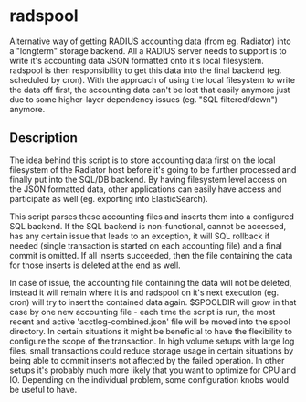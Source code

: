 # radspool
Alternative way of getting RADIUS accounting data (from eg.
            Radiator) into a "longterm" storage backend. All a RADIUS server
            needs to support is to write it's accounting data JSON formatted
            onto it's local filesystem. radspool is then responsibility to
            get this data into the final backend (eg. scheduled by cron).
            With the approach of using the local filesystem to write the data
            off first, the accounting data can't be lost that easily anymore
            just due to some higher-layer dependency issues (eg. "SQL
             filtered/down") anymore.

## Description
The idea behind this script is to store accounting data first on the local
filesystem of the Radiator host before it's going to be further processed and
finally put into the SQL/DB backend. By having filesystem level access on the
JSON formatted data, other applications can easily have access and participate
as well (eg. exporting into ElasticSearch).

This script parses these accounting files and inserts them into a configured
SQL backend. If the SQL backend is non-functional, cannot be accessed, has
any certain issue that leads to an exception, it will SQL rollback if needed
(single transaction is started on each accounting file) and a final commit is
omitted. If all inserts succeeded, then the file containing the data for those
inserts is deleted at the end as well.

In case of issue, the accounting file containing the data will not be deleted,
instead it will remain where it is and radspool on it's next execution
(eg. cron) will try to insert the contained data again. $SPOOLDIR will grow
in that case by one new accounting file - each time the script is run, the
most recent and active 'acctlog-combined.json' file will be moved into the
spool directory. In certain situations it might be beneficial to have the
flexibility to configure the scope of the transaction. In high volume setups
with large log files, small transactions could reduce storage usage in
certain situations by being able to commit inserts not affected by the failed
operation. In other setups it's probably much more likely that you want to
optimize for CPU and IO. Depending on the individual problem, some
configuration knobs would be useful to have.
